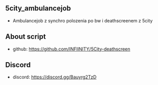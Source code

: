 ## 5city_ambulancejob
- Ambulancejob z synchro polozenia po bw i deathscreenem z 5city
## About script
- github: https://github.com/INFIINITY/5City-deathscreen
## Discord
- discord: https://discord.gg/Bauyrg2TzD
